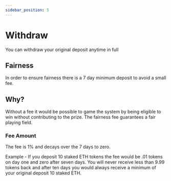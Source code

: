 ```yaml
---
sidebar_position: 5
---
```



# Withdraw

You can withdraw your original deposit anytime in full

## Fairness

In order to ensure fairness there is a 7 day minimum deposit to avoid a small fee. 

## Why?

Without a fee it would be possible to game the system by being eligible to win without contributing to the prize.  The fairness fee guarantees a fair playing field.  

### Fee Amount

<!-- TODO fetch fee and time from contract -->

The fee is 1% and decays over the 7 days to zero.

Example - If you deposit 10 staked ETH tokens the fee would be .01 tokens on day one and zero after seven days.  You will never receive less than 9.99 tokens back and after ten days you would always receive a minimum of your original deposit 10 staked ETH.  

